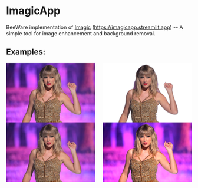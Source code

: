 # ImagicApp
BeeWare implementation of [Imagic](https://github.com/tqye2000/imagic) (https://imagicapp.streamlit.app)
 -- A simple tool for image enhancement and background removal.

## Examples:
<div style="display: flex; flex-wrap: wrap; justify-content: space-between;">
  <img src="imagic/examples/Taylor-Swift.jpg" alt="Original Image" width="48%"  title="Original Image"/>
  <img src="imagic/examples/Taylor-Swift_nb.jpg" alt="Background Removed" width="48%"  title="Background Removed"/>
  <img src="imagic/examples/Taylor-Swift.jpg" alt="Original Image" width="48%"  title="Original Image"/>
  <img src="imagic/examples/Taylor-Swift_enhanced.jpg" alt="Enhanced" width="48%" title="Enhanced"/>
</div>

